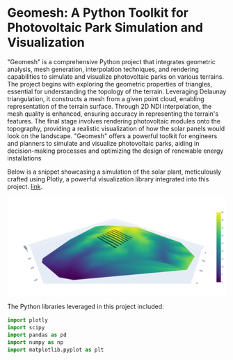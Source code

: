 # Geomesh: A Python Toolkit for Photovoltaic Park Simulation and Visualization

"Geomesh" is a comprehensive Python project that integrates geometric analysis, mesh generation, interpolation techniques, and rendering capabilities to simulate and visualize photovoltaic parks on various terrains. The project begins with exploring the geometric properties of triangles, essential for understanding the topology of the terrain. Leveraging Delaunay triangulation, it constructs a mesh from a given point cloud, enabling representation of the terrain surface. Through 2D NDI interpolation, the mesh quality is enhanced, ensuring accuracy in representing the terrain's features. The final stage involves rendering photovoltaic modules onto the topography, providing a realistic visualization of how the solar panels would look on the landscape. "Geomesh" offers a powerful toolkit for engineers and planners to simulate and visualize photovoltaic parks, aiding in decision-making processes and optimizing the design of renewable energy installations

Below is a snippet showcasing a simulation of the solar plant, meticulously crafted using Plotly, a powerful visualization library integrated into this project. [link](https://htmlpreview.github.io/?https://github.com/pedrodamas1/Geomesh/blob/main/data/render.html).

![](img/pv_park.png)

The Python libraries leveraged in this project included:

```python
import plotly
import scipy
import pandas as pd
import numpy as np
import matplotlib.pyplot as plt
```
